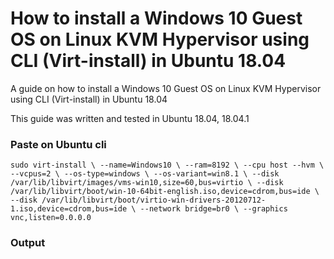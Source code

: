 # How to install a Windows 10 Guest OS on Linux KVM Hypervisor using CLI (Virt-install) in Ubuntu 18.04

A guide on how to install a Windows 10 Guest OS on Linux KVM Hypervisor using CLI (Virt-install) in Ubuntu 18.04

This guide was written and tested in Ubuntu 18.04, 18.04.1


### Paste on Ubuntu cli

``
sudo virt-install \
    --name=Windows10 \
    --ram=8192 \
    --cpu host --hvm \
    --vcpus=2 \
    --os-type=windows \
    --os-variant=win8.1 \
    --disk /var/lib/libvirt/images/vms-win10,size=60,bus=virtio \
    --disk /var/lib/libvirt/boot/win-10-64bit-english.iso,device=cdrom,bus=ide \
    --disk /var/lib/libvirt/boot/virtio-win-drivers-20120712-1.iso,device=cdrom,bus=ide \
    --network bridge=br0 \
    --graphics vnc,listen=0.0.0.0
``

### Output

